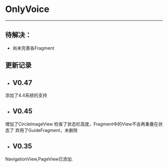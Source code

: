# OnlyVoice
---
## 待解决：
- 尚未完善各Fragment

## 更新记录
* ## V0.47
添加了4.4系统的支持

* ## V0.45
增加了CircleImageView
检查了状态栏高度，Fragment中的View不会再重叠在状态了
弃用了GuideFragment，未删除

* ## V0.35
NavigationView,PageView已添加.
